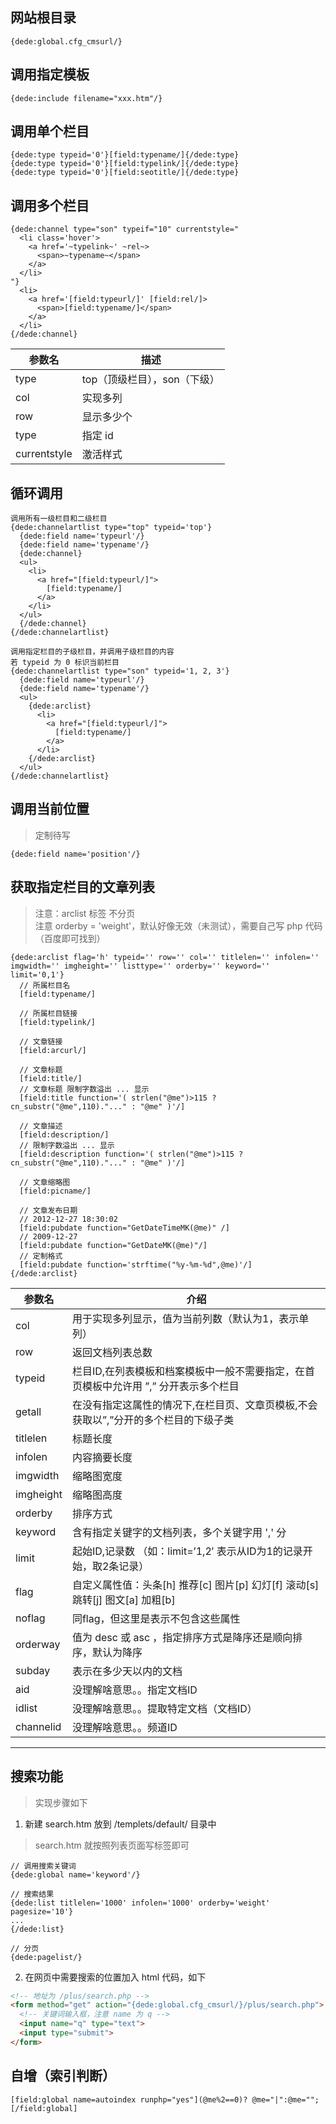 ## 网站根目录
```
{dede:global.cfg_cmsurl/}
```

## 调用指定模板
```
{dede:include filename="xxx.htm"/}
```

## 调用单个栏目
```
{dede:type typeid='0'}[field:typename/]{/dede:type}
{dede:type typeid='0'}[field:typelink/]{/dede:type}
{dede:type typeid='0'}[field:seotitle/]{/dede:type}
```

## 调用多个栏目
```
{dede:channel type="son" typeif="10" currentstyle="
  <li class='hover'>
    <a href='~typelink~' ~rel~>
      <span>~typename~</span>
    </a>
  </li>
"}
  <li>
    <a href='[field:typeurl/]' [field:rel/]>
      <span>[field:typename/]</span>
    </a>
  </li>
{/dede:channel}
```

 参数名       | 描述
 ------------ | --------------------------------------------
 type         | top（顶级栏目），son（下级）
 col          | 实现多列
 row          | 显示多少个
 type         | 指定 id
 currentstyle | 激活样式
 
 
 
 
 
 
## 循环调用
```
调用所有一级栏目和二级栏目
{dede:channelartlist type="top" typeid='top'}
  {dede:field name='typeurl'/}
  {dede:field name='typename'/}
  {dede:channel}
  <ul>
    <li>
      <a href="[field:typeurl/]">
        [field:typename/]
      </a>
    </li>
  </ul>
  {/dede:channel}
{/dede:channelartlist}

调用指定栏目的子级栏目，并调用子级栏目的内容
若 typeid 为 0 标识当前栏目
{dede:channelartlist type="son" typeid='1, 2, 3'}
  {dede:field name='typeurl'/}
  {dede:field name='typename'/}
  <ul>
    {dede:arclist}
      <li>
        <a href="[field:typeurl/]">
          [field:typename/]
        </a>
      </li>
    {/dede:arclist}
  </ul>
{/dede:channelartlist}
```

## 调用当前位置
> 定制待写

```
{dede:field name='position'/}
```

## 获取指定栏目的文章列表
> 注意：arclist 标签 不分页 <br/>
> 注意 orderby = 'weight'，默认好像无效（未测试），需要自己写 php 代码（百度即可找到） <br/>

```
{dede:arclist flag='h' typeid='' row='' col='' titlelen='' infolen='' imgwidth='' imgheight='' listtype='' orderby='' keyword='' limit='0,1'}
  // 所属栏目名
  [field:typename/]
  
  // 所属栏目链接
  [field:typelink/]
  
  // 文章链接
  [field:arcurl/]
  
  // 文章标题
  [field:title/]
  // 文章标题 限制字数溢出 ... 显示
  [field:title function='( strlen("@me")>115 ? cn_substr("@me",110)."..." : "@me" )'/]
  
  // 文章描述
  [field:description/]
  // 限制字数溢出 ... 显示
  [field:description function='( strlen("@me")>115 ? cn_substr("@me",110)."..." : "@me" )'/]
  
  // 文章缩略图
  [field:picname/]
  
  // 文章发布日期
  // 2012-12-27 18:30:02
  [field:pubdate function="GetDateTimeMK(@me)" /]
  // 2009-12-27
  [field:pubdate function="GetDateMK(@me)"/] 
  // 定制格式
  [field:pubdate function='strftime("%y-%m-%d",@me)'/]
{/dede:arclist}
```

 参数名     | 介绍
 -----     | ---------------------------------------
 col       | 用于实现多列显示，值为当前列数（默认为1，表示单列）
 row       | 返回文档列表总数
 typeid    | 栏目ID,在列表模板和档案模板中一般不需要指定，在首页模板中允许用 ”,” 分开表示多个栏目
 getall    | 在没有指定这属性的情况下,在栏目页、文章页模板,不会获取以”,”分开的多个栏目的下级子类
 titlelen  | 标题长度
 infolen   | 内容摘要长度
 imgwidth  | 缩略图宽度
 imgheight | 缩略图高度
 orderby   | 排序方式
 keyword   | 含有指定关键字的文档列表，多个关键字用 ',' 分
 limit     | 起始ID,记录数 （如：limit=’1,2′  表示从ID为1的记录开始，取2条记录）
 flag      | 自定义属性值：头条[h] 推荐[c] 图片[p] 幻灯[f] 滚动[s] 跳转[j] 图文[a] 加粗[b]
 noflag    | 同flag，但这里是表示不包含这些属性
 orderway  | 值为 desc 或 asc ，指定排序方式是降序还是顺向排序，默认为降序
 subday    | 表示在多少天以内的文档
 aid       | 没理解啥意思。。指定文档ID
 idlist    | 没理解啥意思。。提取特定文档（文档ID）
 channelid | 没理解啥意思。。频道ID

----------------------------------------------------

## 搜索功能
> 实现步骤如下

1. 新建 search.htm 放到 /templets/default/ 目录中
> search.htm 就按照列表页面写标签即可

```
// 调用搜索关键词
{dede:global name='keyword'/}

// 搜索结果
{dede:list titlelen='1000' infolen='1000' orderby='weight' pagesize='10'}
...
{/dede:list}

// 分页
{dede:pagelist/}
```
2. 在网页中需要搜索的位置加入 html 代码，如下

```html
<!-- 地址为 /plus/search.php -->
<form method="get" action="{dede:global.cfg_cmsurl/}/plus/search.php">
  <!-- 关键词输入框，注意 name 为 q -->
  <input name="q" type="text">
  <input type="submit">
</form>
```

## 自增（索引判断）
```
[field:global name=autoindex runphp="yes"](@me%2==0)? @me="|":@me="";[/field:global]
```